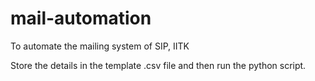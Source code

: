 # mail-automation

To automate the mailing system of SIP, IITK

Store the details in the template .csv file and then run the python script.
